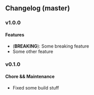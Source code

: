 ## Changelog (master)

### v1.0.0

#### Features
* (**BREAKING**): Some breaking feature
* Some other feature

### v0.1.0

#### Chore && Maintenance
* Fixed some build stuff
